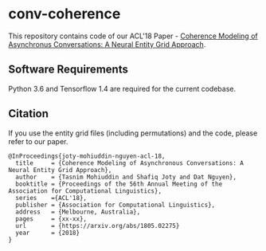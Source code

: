 # conv-coherence

This repository contains code of our ACL'18 Paper - [Coherence Modeling of Asynchronus Conversations: A Neural Entity Grid Approach](https://arxiv.org/abs/1805.02275).

Software Requirements
---------------------

Python 3.6 and Tensorflow 1.4 are required for the current codebase.


Citation
--------

If you use the entity grid files (including permutations) and the code, please refer to our paper.

	@InProceedings{joty-mohiuddin-nguyen-acl-18,
      title     = {Coherence Modeling of Asynchronous Conversations: A Neural Entity Grid Approach},
      author    = {Tasnim Mohiuddin and Shafiq Joty and Dat Nguyen},
      booktitle = {Proceedings of the 56th Annual Meeting of the Association for Computational Linguistics},
      series    ={ACL'18},
      publisher = {Association for Computational Linguistics},
      address   = {Melbourne, Australia},
      pages     = {xx-xx},
      url       = {https://arxiv.org/abs/1805.02275}
      year      = {2018}
	}
